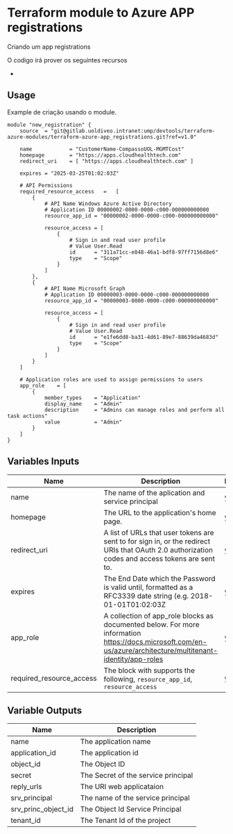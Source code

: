 # Terraform module to Azure APP registrations
Criando um app registrations

O codigo irá prover os seguintes recursos
* []()

## Usage
Example de criação usando o module.

```hcl
module "new_registration" {
    source  = "git@gitlab.uoldiveo.intranet:ump/devtools/terraform-azure-modules/terraform-azure-app_registrations.git?ref=v1.0"

    name            = "CustomerName-CompassoUOL-MGMTCost"
    homepage        = "https://apps.cloudhealthtech.com"
    redirect_uri    = [ "https://apps.cloudhealthtech.com" ]

    expires = "2025-03-25T01:02:03Z"

    # API Permissions    
    required_resource_access   =   [
        {
            # API Name Windows Azure Active Directory
            # Application ID 00000002-0000-0000-c000-000000000000
            resource_app_id = "00000002-0000-0000-c000-000000000000"

            resource_access = [
                {
                    # Sign in and read user profile
                    # Value User.Read
                    id      = "311a71cc-e848-46a1-bdf8-97ff7156d8e6"
                    type    = "Scope"
                }
            ]
        },
        {
            # API Name Microsoft Graph
            # Application ID 00000003-0000-0000-c000-000000000000
            resource_app_id = "00000003-0000-0000-c000-000000000000"

            resource_access = [
                {
                    # Sign in and read user profile
                    # Value User.Read                    
                    id      = "e1fe6dd8-ba31-4d61-89e7-88639da4683d"
                    type    = "Scope"
                }
            ]
        }
    ]

    # Application roles are used to assign permissions to users
    app_role    = [
        {
            member_types    = "Application"
            display_name    = "Admin"
            description     = "Admins can manage roles and perform all task actions"
            value           = "Admin"
        }
    ]
}
```

<!-- BEGINNING OF PRE-COMMIT-TERRAFORM DOCS HOOK -->
## Variables Inputs
| Name | Description | Required | Type | Default |
| ---- | ----------- | --------- | ---- | ------- |
| name | The name of the aplication and service principal | yes | `string` | `" "` |
| homepage | The URL to the application's home page.| yes | `string` | `" "` |
| redirect_uri | A list of URLs that user tokens are sent to for sign in, or the redirect URIs that OAuth 2.0 authorization codes and access tokens are sent to.  | yes | `list` | `[]` |
| expires | The End Date which the Password is valid until, formatted as a RFC3339 date string (e.g. 2018-01-01T01:02:03Z | yes | `string` | `" "` |
| app_role | A collection of app_role blocks as documented below. For more information https://docs.microsoft.com/en-us/azure/architecture/multitenant-identity/app-roles | yes | `list(map)` | `[ ]` |
| required_resource_access | The block with supports the following, `resource_app_id`, `resource_access` | yes | `list(map)` | `[ ]` |



## Variable Outputs
<!-- END OF PRE-COMMIT-TERRAFORM DOCS HOOK -->
| Name | Description |
| ---- | ----------- |
| name | The application name |
| application_id | The application id |
| object_id | The Object ID |
| secret | The Secret of the service principal |
| reply_urls | The URI web applicataion |
| srv_principal | The name of the service principal |
| srv_princ_object_id | The Object Id Service Principal |
| tenant_id | The Tenant Id of the project |

